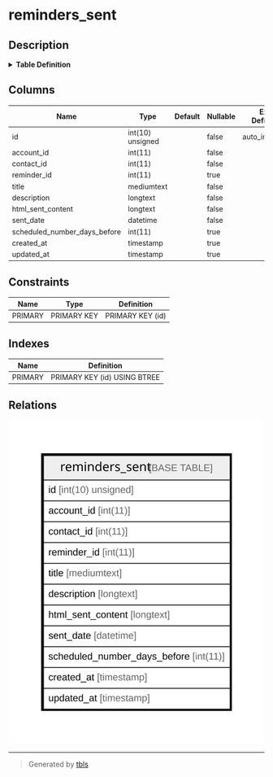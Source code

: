 # reminders_sent

## Description

<details>
<summary><strong>Table Definition</strong></summary>

```sql
CREATE TABLE `reminders_sent` (
  `id` int(10) unsigned NOT NULL AUTO_INCREMENT,
  `account_id` int(11) NOT NULL,
  `contact_id` int(11) NOT NULL,
  `reminder_id` int(11) DEFAULT NULL,
  `title` mediumtext COLLATE utf8mb4_unicode_ci NOT NULL,
  `description` longtext COLLATE utf8mb4_unicode_ci NOT NULL,
  `html_sent_content` longtext COLLATE utf8mb4_unicode_ci NOT NULL,
  `sent_date` datetime NOT NULL,
  `scheduled_number_days_before` int(11) DEFAULT NULL,
  `created_at` timestamp NULL DEFAULT NULL,
  `updated_at` timestamp NULL DEFAULT NULL,
  PRIMARY KEY (`id`)
) ENGINE=InnoDB DEFAULT CHARSET=utf8mb4 COLLATE=utf8mb4_unicode_ci
```

</details>

## Columns

| Name | Type | Default | Nullable | Extra Definition | Children | Parents | Comment |
| ---- | ---- | ------- | -------- | --------------- | -------- | ------- | ------- |
| id | int(10) unsigned |  | false | auto_increment |  |  |  |
| account_id | int(11) |  | false |  |  |  |  |
| contact_id | int(11) |  | false |  |  |  |  |
| reminder_id | int(11) |  | true |  |  |  |  |
| title | mediumtext |  | false |  |  |  |  |
| description | longtext |  | false |  |  |  |  |
| html_sent_content | longtext |  | false |  |  |  |  |
| sent_date | datetime |  | false |  |  |  |  |
| scheduled_number_days_before | int(11) |  | true |  |  |  |  |
| created_at | timestamp |  | true |  |  |  |  |
| updated_at | timestamp |  | true |  |  |  |  |

## Constraints

| Name | Type | Definition |
| ---- | ---- | ---------- |
| PRIMARY | PRIMARY KEY | PRIMARY KEY (id) |

## Indexes

| Name | Definition |
| ---- | ---------- |
| PRIMARY | PRIMARY KEY (id) USING BTREE |

## Relations

![er](reminders_sent.svg)

---

> Generated by [tbls](https://github.com/k1LoW/tbls)
